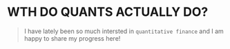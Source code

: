# WTH DO QUANTS ACTUALLY DO?
> I have lately been so much intersted in `quantitative finance` and I am happy to share my progress here!
